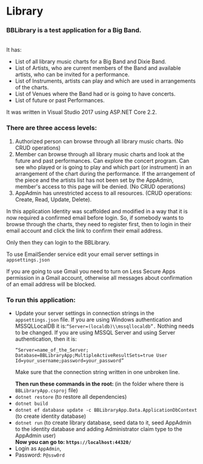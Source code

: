 # Library
<h3>BBLibrary is a test application for a Big Band.</h3>
<br>
<div>
It has:
<ul>
<li>List of all library music charts for a Big Band and Dixie Band.</li> 
<li>List of Artists, who are current members of the Band and available artists, who can be invited for a performance.</li>
<li>List of Instruments, artists can play and which are used in arrangements of the charts.</li>
<li>List of Venues where the Band had or is going to have concerts.</li>
<li>List of future or past Performances.</li>
</ul>
</div>
It was written in Visual Studio 2017 using ASP.NET Core 2.2.
<div>
<h3>There are three access levels:</h3>
<ol>
<li>Authorized person can browse through all library music charts. (No CRUD operations)</li>
<li>Member can browse through all library music charts and look at the future and past performances. Can explore the concert program. Can see who played or is going to play and which part (or instrument) in an arrangement of the chart during the performance.
If the arrangement of the piece and the artists list has not been set by the AppAdmin, member's access to this page will be denied.  (No CRUD operations)</li>
<li>AppAdmin has unrestricted access to all resources. (CRUD operations: Create, Read, Update, Delete).</li>
</ol>
</div>
In this application Identity was scaffolded and modified in a way that it is now required a confirmed email before login. So, if somebody wants to browse through the charts, they need to register first, then to login in their email account and click the link to confirm their email address.
<p>
Only then they can login to the BBLibrary.
</p>
To use EmailSender service edit your email server settings in <code>appsettings.json</code>
<p>If you are going to use Gmail you need to turn on Less Secure Apps permission in a Gmail account, otherwise all messages about confirmation of an email address will be blocked.
</p>
<h3>To run this application:</h3>
<ul>
  <li>Update your server settings in connection strings in the <code>appsettings.json</code> file. 
If you are using Windows authentication and MSSQLLocalDB it is:<code>“Server=(localdb)\\mssqllocaldb”.</code> Nothing needs to be changed.
If you are using MSSQL Server and using Server authentication, then it is:
<p><code>“Server=name_of_the_Server; Database=BBLibraryApp;MultipleActiveResultSets=true User Id=your_username;password=your_password”</code></p>
  <p>Make sure that the connection string written in one unbroken line.</p></li>
  <strong>Then run these commands in the root: </strong>(in the folder where there is <code>BBLibraryApp.csproj</code> file)
  <li><code>dotnet restore</code> (to restore all dependencies)</li>
  <li><code>dotnet build</code></li>
  <li><code>dotnet ef database update -c BBLibraryApp.Data.ApplicationDbContext</code> (to create identity database)</li>
  <li><code>dotnet run</code> (to create library database, seed data to it, seed AppAdmin to the identity database and adding Administrator claim type to the AppAdmin user)</li>
  <strong>Now you can go to: <code>https://localhost:44320/</code></strong>
  
  <li>Login as <code>AppAdmin</code>,</li>
  <li>Password: <code>P@ssw0rd</code></li>
  </ul>
